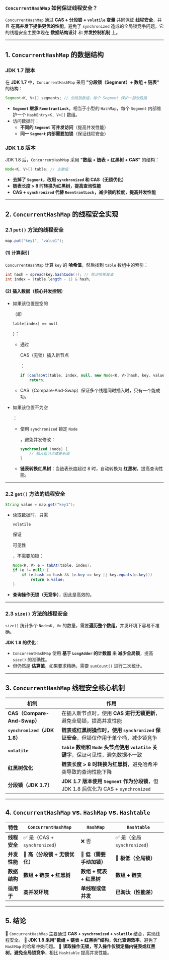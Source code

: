 ### **`ConcurrentHashMap` 如何保证线程安全？**

`ConcurrentHashMap` 通过 **CAS + 分段锁 + `volatile` 变量** 共同保证 **线程安全**，并且 **在高并发下提供更优的性能**，避免了 `synchronized` 造成的全局锁竞争问题。它的线程安全主要体现在 **数据结构设计** 和 **并发控制机制** 上。

------

## **1. `ConcurrentHashMap` 的数据结构**

### **JDK 1.7 版本**

在 **JDK 1.7** 中，`ConcurrentHashMap` 采用 **"分段锁（Segment）+ 数组 + 链表"** 的结构：

```java
Segment<K, V>[] segments; // 分段锁数组，每个 Segment 保护一部分数据
```

- **`Segment` 继承 `ReentrantLock`**，相当于小型的 `HashMap`，每个 `Segment` 内部维护一个 `HashEntry<K, V>[]` 数组。
- 访问数据时：
  - **不同的 `Segment` 可并发访问**（提高并发性能）
  - **同一 `Segment` 内部需要加锁**（保证线程安全）

### **JDK 1.8 版本**

JDK 1.8 后，`ConcurrentHashMap` 采用 **"数组 + 链表 + 红黑树 + CAS"** 的结构：

```java
Node<K, V>[] table; // 主数组
```

- **去掉了 `Segment`，改用 `synchronized` 和 CAS（无锁优化）**
- **链表长度 > 8 时转换为红黑树，提高查询性能**
- **CAS + `synchronized` 代替 `ReentrantLock`，减少锁的粒度，提高并发性能**

------

## **2. `ConcurrentHashMap` 的线程安全实现**

### **2.1 `put()` 方法的线程安全**

```java
map.put("key1", "value1");
```

#### **(1) 计算索引**

`ConcurrentHashMap` 计算 `key` 的 **哈希值**，然后找到 `table` 数组中的索引：

```java
int hash = spread(key.hashCode()); // 扰动哈希算法
int index = (table.length - 1) & hash;
```

#### **(2) 插入数据（核心并发控制）**

- 如果该位置是空的

  （即 

  ```
  table[index] == null
  ```

  ）：

  - 通过 

    CAS（无锁）插入新节点

    ：

    ```java
    if (casTabAt(table, index, null, new Node<K, V>(hash, key, value, null)))
        return;
    ```

  - CAS（Compare-And-Swap）保证多个线程同时插入时，只有一个能成功。

- 如果该位置不为空

  ：

  - 使用 `synchronized` 锁定 `Node`

    ，避免并发修改：

    ```java
    synchronized (node) {
        // 插入新节点或更新值
    }
    ```

  - **链表转换红黑树**：当链表长度超过 8 时，自动转换为 **红黑树**，提高查询性能。

------

### **2.2 `get()` 方法的线程安全**

```java
String value = map.get("key1");
```

- 读取数据时，只需 

  ```
  volatile
  ```

   保证 

  可见性

  ，不需要加锁：

  ```java
  Node<K, V> e = tabAt(table, index);
  if (e != null) {
      if (e.hash == hash && (e.key == key || key.equals(e.key)))
          return e.value;
  }
  ```

- **查询操作无锁（无竞争）**，因此是高效的。

------

### **2.3 `size()` 方法的线程安全**

`size()` 统计多个 `Node<K, V>` 的数量，需要**遍历整个数组**，并发环境下容易不准确。

**JDK 1.8 的优化**：

- `ConcurrentHashMap` 使用 **基于 `LongAdder` 的计数器** 来 **减少全局锁**，提高 `size()` 的准确性。
- 但仍然是 **估算值**，如果要求精确，需要 `sumCount()` 进行二次统计。

------

## **3. `ConcurrentHashMap` 线程安全核心机制**

| **机制**                      | **作用**                                                     |
| ----------------------------- | ------------------------------------------------------------ |
| **CAS（Compare-And-Swap）**   | 在插入新节点时，使用 **CAS 进行无锁更新**，避免全局锁，提高并发性能 |
| **`synchronized`（JDK 1.8）** | **链表或红黑树操作时，使用 `synchronized` 保证安全**，但锁仅作用于单个桶，减少锁竞争 |
| **`volatile`**                | **`table` 数组和 `Node` 头节点使用 `volatile` 关键字**，保证可见性，避免数据不一致 |
| **红黑树优化**                | **链表长度 > 8 时转换为红黑树**，避免哈希冲突导致的查询性能下降 |
| **分段锁（JDK 1.7）**         | **JDK 1.7 版本使用 `Segment` 作为分段锁**，但 JDK 1.8 后优化为 CAS + `synchronized` |

------

## **4. `ConcurrentHashMap` vs. `HashMap` vs. `Hashtable`**

| 特性         | `ConcurrentHashMap`           | `HashMap`                | `Hashtable`                 |
| ------------ | ----------------------------- | ------------------------ | --------------------------- |
| **线程安全** | ✅ 是（CAS + `synchronized`）  | ❌ 否                     | ✅ 是（全局 `synchronized`） |
| **并发性能** | 🚀 **高（分段锁 + 无锁优化）** | 🐢 **低（需要手动加锁）** | 🐌 **极低（全局锁）**        |
| **数据结构** | **数组 + 链表 + 红黑树**      | **数组 + 链表 + 红黑树** | **数组 + 链表**             |
| **适用于**   | **高并发环境**                | **单线程或低并发**       | **已淘汰（性能差）**        |

------

## **5. 结论**

🔹 `ConcurrentHashMap` 主要通过 **CAS + `synchronized` + `volatile`** 结合，实现线程安全。
 🔹 **JDK 1.8 采用"数组 + 链表 + 红黑树"结构，优化查询效率**，避免了 `HashMap` 的哈希冲突问题。
 🔹 **读取操作无锁，写入操作仅锁定桶内链表或红黑树，避免全局锁竞争**，相比 `Hashtable` 提高并发性能。